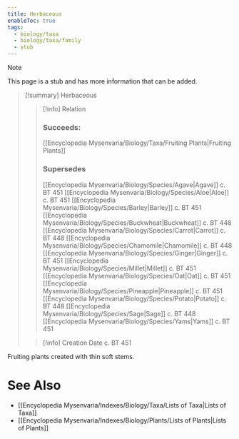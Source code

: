 ```yaml
---
title: Herbaceous
enableToc: true
tags:
  - biology/taxa
  - biology/taxa/family
  - stub
---
```


> [!note]
> This page is a stub and has more information that can be added.

> [!summary] Herbaceous
> > [!info] Relation
> > ### Succeeds:
> > [[Encyclopedia Mysenvaria/Biology/Taxa/Fruiting Plants|Fruiting Plants]]
> > ### Supersedes 
> > [[Encyclopedia Mysenvaria/Biology/Species/Agave|Agave]] c. BT 451
> > [[Encyclopedia Mysenvaria/Biology/Species/Aloe|Aloe]] c. BT 451
> > [[Encyclopedia Mysenvaria/Biology/Species/Barley|Barley]] c. BT 451
> > [[Encyclopedia Mysenvaria/Biology/Species/Buckwheat|Buckwheat]] c. BT 448
> > [[Encyclopedia Mysenvaria/Biology/Species/Carrot|Carrot]] c. BT 448
> > [[Encyclopedia Mysenvaria/Biology/Species/Chamomile|Chamomile]] c. BT 448
> > [[Encyclopedia Mysenvaria/Biology/Species/Ginger|Ginger]] c. BT 451
> > [[Encyclopedia Mysenvaria/Biology/Species/Millet|Millet]] c. BT 451
> > [[Encyclopedia Mysenvaria/Biology/Species/Oat|Oat]] c. BT 451
> > [[Encyclopedia Mysenvaria/Biology/Species/Pineapple|Pineapple]] c. BT 451
> > [[Encyclopedia Mysenvaria/Biology/Species/Potato|Potato]] c. BT 448
> > [[Encyclopedia Mysenvaria/Biology/Species/Sage|Sage]] c. BT 448
> > [[Encyclopedia Mysenvaria/Biology/Species/Yams|Yams]] c. BT 451
>
> > [!info] Creation Date
> > c. BT 451

Fruiting plants created with thin soft stems.

# See Also
- [[Encyclopedia Mysenvaria/Indexes/Biology/Taxa/Lists of Taxa|Lists of Taxa]]
- [[Encyclopedia Mysenvaria/Indexes/Biology/Plants/Lists of Plants|Lists of Plants]]
